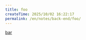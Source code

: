 ```yaml
---
title: foo
createTime: 2025/10/02 16:22:17
permalink: /en/notes/back-end/foo/
---
```


[bar](./bar.md)
